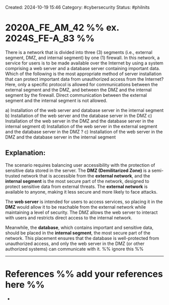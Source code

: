 Created: 2024-10-19 15:46
Category: #cybersecurity
Status: #philnits



# 2020A_FE_AM_42 %% ex. 2024S_FE-A_83 %%

There is a network that is divided into three (3) segments (i.e., external segment, DMZ, and internal segment) by one (1) firewall. In this network, a service for users is to be made available over the Internet by using a system comprising a web server and a database server containing important data. Which of the following is the most appropriate method of server installation that can protect important data from unauthorized access from the Internet? Here, only a specific protocol is allowed for communications between the external segment and the DMZ, and between the DMZ and the internal segment by the firewall. Direct communication between the external segment and the internal segment is not allowed.

a) Installation of the web server and database server in the internal segment
b) Installation of the web server and the database server in the DMZ
c) Installation of the web server in the DMZ and the database server in the internal segment
d) Installation of the web server in the external segment and the database server in the DMZ
?
c) Installation of the web server in the DMZ and the database server in the internal segment

## **Explanation:**

The scenario requires balancing user accessibility with the protection of sensitive data stored in the server. The **DMZ (Demilitarized Zone)** is a semi-trusted network that is accessible from the **external network**, and the **internal segment** is the most secure part of the network, designed to protect sensitive data from external threats. The **external network** is available to anyone, making it less secure and more likely to face attacks.

The **web server** is intended for users to access services, so placing it in the **DMZ** would allow it to be reachable from the external network while maintaining a level of security. The DMZ allows the web server to interact with users and restricts direct access to the internal network.

Meanwhile, the **database**, which contains important and sensitive data, should be placed in the **internal segment**, the most secure part of the network. This placement ensures that the database is well-protected from unauthorized access, and only the web server in the DMZ (or other authorized systems) can communicate with it.
%% ignore this %%
<!--SR:!2025-03-17,15,290-->
---









# References %% add your references here %%
- 
